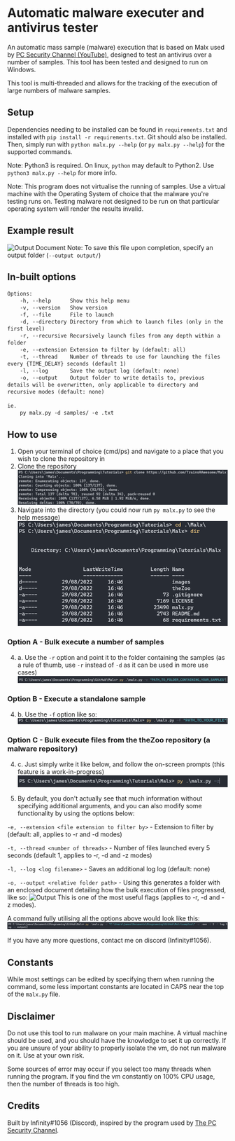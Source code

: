 # Automatic malware executer and antivirus tester
An automatic mass sample (malware) execution that is based on Malx used by [PC Security Channel (YouTube)](https://thepcsecuritychannel.com), designed to test an antivirus over a number of samples. This tool has been tested and designed to run on Windows.

This tool is multi-threaded and allows for the tracking of the execution of large numbers of malware samples.
## Setup
Dependencies needing to be installed can be found in `requirements.txt` and installed with `pip install -r requirements.txt`. Git should also be installed.
Then, simply run with `python malx.py --help` (or `py malx.py --help`) for the supported commands.

Note: Python3 is required. On linux, `python` may default to Python2. Use `python3 malx.py --help` for more info.

Note: This program does not virtualise the running of samples. Use a virtual machine with the Operating System of choice that the malware you're testing runs on. Testing malware not designed to be run on that particular operating system will render the results invalid.

## Example result
![Output Document](images/example_output.png "Example output")
Note: To save this file upon completion, specify an output folder (`--output output/`)

## In-built options

```
Options:
    -h, --help      Show this help menu
    -v, --version   Show version
    -f, --file      File to launch
    -d, --directory Directory from which to launch files (only in the first level)
    -r, --recursive Recursively launch files from any depth within a folder
    -e, --extension Extension to filter by (default: all)
    -t, --thread    Number of threads to use for launching the files every {TIME_DELAY} seconds (default 1)
    -l, --log       Save the output log (default: none)
    -o, --output    Output folder to write details to, previous details will be overwritten, only applicable to directory and recursive modes (default: none)

ie.
    py malx.py -d samples/ -e .txt
```

## How to use 
1) Open your terminal of choice (cmd/ps) and navigate to a place that you wish to clone the repository in
2) Clone the repository ![Step1](images/step1.png)
3) Navigate into the directory (you could now run `py malx.py` to see the help message) ![Step2](images/step2.png)
### Option A - Bulk execute a number of samples
4. a. Use the `-r` option and point it to the folder containing the samples (as a rule of thumb, use `-r` instead of `-d` as it can be used in more use cases) ![Step 3a](images/step3a.png)
### Option B - Execute a standalone sample 
4. b. Use the `-f` option like so: ![Step 3b](images/step3b.png)
### Option C - Bulk execute files from the theZoo repository (a malware repository)
4. c. Just simply write it like below, and follow the on-screen prompts (this feature is a work-in-progress) ![Step 3c](images/step3c.png)

5. By default, you don't actually see that much information without specifying additional arguments, and you can also modify some functionality by using the options below:

`-e, --extension <file extension to filter by>` - Extension to filter by (default: all, applies to -r and -d modes)

`-t, --thread <number of threads>` - Number of files launched every 5 seconds (default 1, applies to -r, -d and -z modes)

`-l, --log <log filename>` - Saves an additional log log (default: none)

`-o, --output <relative folder path>` - Using this generates a folder with an enclosed document detailing how the bulk execution of files progressed, like so: ![Output](images/example_output.png)
This is one of the most useful flags (applies to -r, -d and -z modes).

A command fully utilising all the options above would look like this: ![Step 6](images/step6.png)

If you have any more questions, contact me on discord (Infinity#1056).

## Constants

While most settings can be edited by specifying them when running the command, some less important constants are located in CAPS near the top of the `malx.py` file.

## Disclaimer
Do not use this tool to run malware on your main machine. A virtual machine should be used, and you should have the knowledge to set it up correctly. If you are unsure of your ability to properly isolate the vm, do not run malware on it.
Use at your own risk.

Some sources of error may occur if you select too many threads when running the program. If you find the vm constantly on 100% CPU usage, then the number of threads is too high.

## Credits
Built by Infinity#1056 (Discord), inspired by the program used by [The PC Security Channel](https://thepcsecuritychannel.com).
